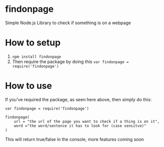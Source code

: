 # findonpage
Simple Node.js Library to check if something is on a webpage

# How to setup
1. `npm install findonpage`
2. Then require the package by doing this `var findonpage = require('findonpage')`

# How to use
If you've required the package, as seen here above, then simply do this:
```
var findonpage = require('findonpage')

findonpage(
    url = "the url of the page you want to check if a thing is on it",
    word ="the word/sentence it has to look for (case sensitve)"
)
```

This will return true/false in the console, more features coming soon
